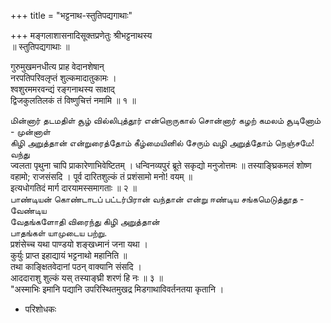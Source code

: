 +++
title = "भट्टनाथ-स्तुतिपद्यगाथाः"

+++
मङ्गलाशासनादिसूक्तप्रणेतुः श्रीभट्टनाथस्य   
॥ स्तुतिपद्यगाथाः ॥   

गुरुमुखमनधीत्य प्राह वेदानशेषान्   
नरपतिपरिवलृप्तं शुल्कमादातुकामः ।   
श्वशुरममरवन्द्यं रङ्गनाथस्य साक्षाद्   
द्विजकुलतिलकं तं विष्णुचित्तं नमामि ॥ १ ॥   

மின்னார் தடமதிள் சூழ் வில்லிபுத்தூர் என்றொருகால் சொன்னார் கழற் கமலம் சூடினோம் - முன்னாள்   
கிழி அறுத்தான் என்றுரைத்தோம் கீழ்மையினில் சேரும் வழி அறுத்தோம் நெஞ்சமே! வந்து   
ज्वलता पृथुना चापि प्राकारेणाभिवेष्टितम् । धन्विनव्यपुरं ब्रूते सकृद्यो मनुजोत्तमः ॥ तस्याङ्घ्रिकमलं शोष्ण वहामो; राजसंसदि । पूर्व दारितशुल्कं तं प्रशंसामो मनो! वयम् ॥   
इत्यधोगतिदं मार्ग दारयामस्समागताः ॥ २ ॥   
பாண்டியன் கொண்டாடப் பட்டர்பிரான் வந்தான் என்று ஈண்டிய சங்கமெடுத்தூத - வேண்டிய   
வேதங்களோதி விரைந்து கிழி அறுத்தான்   
பாதங்கள் யாமுடைய பற்று.   
प्रशंसेच्च यथा पाण्डयो शङ्खध्मानं जना यथा ।   
कुर्युः प्राप्त इहाद्यायं भट्टनाथो महानिति ॥   
तथा काङ्क्षितवेदानां पठन् वाक्यानि संसदि ।   
आददाराशु शुल्कं यस् तस्याङ्घ्री शरणं हि नः ॥ ३ ॥   
"अस्माभिः इमानि पद्यानि उपरिस्थितमुखद्र मिडगाथाविवर्तनतया कृतानि ।
- परिशोधकः   
